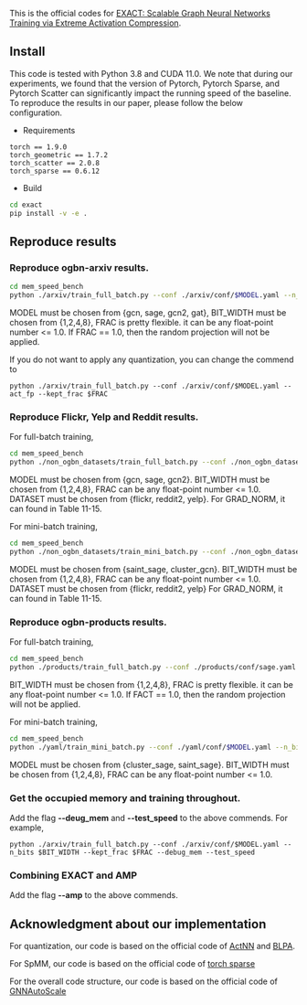 This is the official codes for [EXACT: Scalable Graph Neural Networks Training via Extreme Activation Compression](https://openreview.net/forum?id=vkaMaq95_rX).

## Install
This code is tested with Python 3.8 and CUDA 11.0. We note that during our experiments, we found that the version of Pytorch, Pytorch Sparse, and Pytorch Scatter can significantly impact the running speed of the baseline. To reproduce the results in our paper, please follow the below configuration.

- Requirements
```
torch == 1.9.0
torch_geometric == 1.7.2
torch_scatter == 2.0.8
torch_sparse == 0.6.12
```

- Build
```bash
cd exact
pip install -v -e .
```

## Reproduce results

### Reproduce ogbn-arxiv results.
```bash
cd mem_speed_bench
python ./arxiv/train_full_batch.py --conf ./arxiv/conf/$MODEL.yaml --n_bits $BIT_WIDTH --kept_frac $FRAC
```
MODEL must be chosen from {gcn, sage, gcn2, gat}, BIT_WIDTH must be chosen from {1,2,4,8}, FRAC is pretty flexible. it can be any float-point number <= 1.0. If FRAC == 1.0, then the random projection will not be applied.

If you do not want to apply any quantization, you can change the commend to 
```
python ./arxiv/train_full_batch.py --conf ./arxiv/conf/$MODEL.yaml --act_fp --kept_frac $FRAC
```

### Reproduce Flickr, Yelp and Reddit results.
For full-batch training, 
```bash
cd mem_speed_bench
python ./non_ogbn_datasets/train_full_batch.py --conf ./non_ogbn_datasets/conf/$MODEL.yaml --n_bits $BIT_WIDTH --kept_frac $FRAC --dataset $DATASET --grad_norm $GRAD_NORM
```
MODEL must be chosen from {gcn, sage, gcn2}. BIT_WIDTH must be chosen from {1,2,4,8}, FRAC can be any float-point number <= 1.0. 
DATASET must be chosen from {flickr, reddit2, yelp}.
For GRAD_NORM, it can found in Table 11-15.

For mini-batch training, 
```bash
cd mem_speed_bench
python ./non_ogbn_datasets/train_mini_batch.py --conf ./non_ogbn_datasets/conf/$MODEL.yaml --n_bits $BIT_WIDTH --kept_frac $FRAC --dataset $DATASET --grad_norm $GRAD_NORM
```
MODEL must be chosen from {saint_sage, cluster_gcn}. BIT_WIDTH must be chosen from {1,2,4,8}, FRAC can be any float-point number <= 1.0. 
DATASET must be chosen from {flickr, reddit2, yelp}
For GRAD_NORM, it can found in Table 11-15.


### Reproduce ogbn-products results.
For full-batch training, 
```bash
cd mem_speed_bench
python ./products/train_full_batch.py --conf ./products/conf/sage.yaml --n_bits $BIT_WIDTH --kept_frac $FRAC
```
BIT_WIDTH must be chosen from {1,2,4,8}, FRAC is pretty flexible. it can be any float-point number <= 1.0. If FACT == 1.0, then the random projection will not be applied.

For mini-batch training, 
```bash
cd mem_speed_bench
python ./yaml/train_mini_batch.py --conf ./yaml/conf/$MODEL.yaml --n_bits $BIT_WIDTH --kept_frac $FRAC
```
MODEL must be chosen from {cluster_sage, saint_sage}. BIT_WIDTH must be chosen from {1,2,4,8}, FRAC can be any float-point number <= 1.0.

### Get the occupied memory and training throughout.
Add the flag **--deug_mem** and **--test_speed** to the above commends. For example,
```
python ./arxiv/train_full_batch.py --conf ./arxiv/conf/$MODEL.yaml --n_bits $BIT_WIDTH --kept_frac $FRAC --debug_mem --test_speed
```

### Combining EXACT and AMP
Add the flag **--amp** to the above commends.

## Acknowledgment about our implementation
For quantization, our code is based on the official code of [ActNN](https://arxiv.org/abs/2104.14129) and [BLPA](https://github.com/ayanc/blpa).

For SpMM, our code is based on the official code of [torch sparse](https://github.com/rusty1s/pytorch_sparse)

For the overall code structure, our code is based on the official code of [GNNAutoScale](https://github.com/rusty1s/pyg_autoscale)